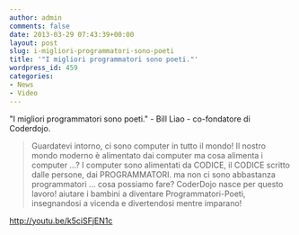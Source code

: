 ```yaml
---
author: admin
comments: false
date: 2013-03-29 07:43:39+00:00
layout: post
slug: i-migliori-programmatori-sono-poeti
title: '"I migliori programmatori sono poeti."'
wordpress_id: 459
categories:
- News
- Video
---
```


"I migliori programmatori sono poeti." - Bill Liao - co-fondatore di Coderdojo.


<blockquote>Guardatevi intorno, ci sono computer in tutto il mondo! Il nostro mondo moderno è alimentato dai computer
ma cosa alimenta i computer …?
I computer sono alimentati da CODICE, il CODICE scritto dalle persone, dai PROGRAMMATORI.
ma non ci sono abbastanza programmatori … cosa possiamo fare?
CoderDojo nasce per questo lavoro!
aiutare i bambini a diventare Programmatori-Poeti, insegnandosi a vicenda e divertendosi mentre imparano!</blockquote>


http://youtu.be/k5ciSFjEN1c


